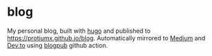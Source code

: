 # blog

My personal blog, built with [hugo](https://gohugo.io/) and published to https://protiumx.github.io/blog.
Automatically mirrored to [Medium](https://medium.com/@protiumx) and [Dev.to](https://dev.to/protium) 
using [blogpub](https://github.com/marketplace/actions/blogpub) github action.
